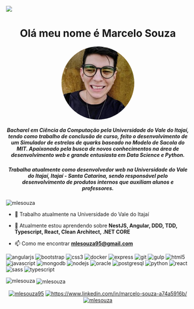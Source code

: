 <img src="https://raw.githubusercontent.com/mlesouza/mlesouza/master/images/cover.png"></img>

<h1 align="center">Olá meu nome é Marcelo Souza</h1>
<img style="margin: auto;border-radius: 100%;display: block;" src="./images/profile.png"></img>
<h5 align="center">Bacharel em Ciência da Computação pela Universidade do Vale do Itajaí, tendo como trabalho de conclusão de curso, feito o desenvolvimento de um Simulador de estrelas de quarks baseado no Modelo de Sacola do MIT. Apaixonado pela busca de novos conhecimentos na área de desenvolvimento web e grande entusiasta em Data Science e Python. </h5>
<h5 align="center">Trabalha atualmente como desenvolvedor web na Universidade do Vale do Itajaí, Itajaí - Santa Catarina, sendo responsável pelo desenvolvimento de produtos internos que auxiliam alunos e professores.</h5>

<p align="left"> <img src="https://komarev.com/ghpvc/?username=mlesouza" alt="mlesouza" /> </p>

- 🔭 Trabalho atualmente na Universidade do Vale do Itajaí

- 🌱 Atualmente estou aprendendo sobre **NestJS, Angular, DDD, TDD, Typescript, React, Clean Architect, .NET CORE**

- 📫 Como me encontrar **mlesouza95@gmail.com**

<p align="left"><img src="https://devicons.github.io/devicon/devicon.git/icons/angularjs/angularjs-original.svg" alt="angularjs" width="40" height="40"/> <img src="https://devicons.github.io/devicon/devicon.git/icons/bootstrap/bootstrap-plain.svg" alt="bootstrap" width="40" height="40"/> <img src="https://devicons.github.io/devicon/devicon.git/icons/css3/css3-original-wordmark.svg" alt="css3" width="40" height="40"/> <img src="https://devicons.github.io/devicon/devicon.git/icons/docker/docker-original-wordmark.svg" alt="docker" width="40" height="40"/> <img src="https://devicons.github.io/devicon/devicon.git/icons/express/express-original-wordmark.svg" alt="express" width="40" height="40"/> <img src="https://www.vectorlogo.zone/logos/git-scm/git-scm-icon.svg" alt="git" width="40" height="40"/> <img src="https://devicons.github.io/devicon/devicon.git/icons/gulp/gulp-plain.svg" alt="gulp" width="40" height="40"/> <img src="https://devicons.github.io/devicon/devicon.git/icons/html5/html5-original-wordmark.svg" alt="html5" width="40" height="40"/> <img src="https://devicons.github.io/devicon/devicon.git/icons/javascript/javascript-original.svg" alt="javascript" width="40" height="40"/> <img src="https://devicons.github.io/devicon/devicon.git/icons/mongodb/mongodb-original-wordmark.svg" alt="mongodb" width="40" height="40"/> <img src="https://devicons.github.io/devicon/devicon.git/icons/nodejs/nodejs-original-wordmark.svg" alt="nodejs" width="40" height="40"/> <img src="https://devicons.github.io/devicon/devicon.git/icons/oracle/oracle-original.svg" alt="oracle" width="40" height="40"/> <img src="https://devicons.github.io/devicon/devicon.git/icons/postgresql/postgresql-original-wordmark.svg" alt="postgresql" width="40" height="40"/> <img src="https://devicons.github.io/devicon/devicon.git/icons/python/python-original.svg" alt="python" width="40" height="40"/> <img src="https://devicons.github.io/devicon/devicon.git/icons/react/react-original-wordmark.svg" alt="react" width="40" height="40"/> <img src="https://devicons.github.io/devicon/devicon.git/icons/sass/sass-original.svg" alt="sass" width="40" height="40"/> <img src="https://devicons.github.io/devicon/devicon.git/icons/typescript/typescript-original.svg" alt="typescript" width="40" height="40"/></p><p><img align="left" src="https://github-readme-stats.vercel.app/api/top-langs/?username=mlesouza&layout=compact&hide=html" alt="mlesouza" /></p>

<p>&nbsp;<img align="center" src="https://github-readme-stats.vercel.app/api?username=mlesouza&show_icons=true" alt="mlesouza" /></p>

<p align="center">
<a href="https://twitter.com/mlesouza95" target="blank"><img align="center" src="https://cdn.jsdelivr.net/npm/simple-icons@3.0.1/icons/twitter.svg" alt="mlesouza95" height="30" width="30" /></a>
<a href="https://linkedin.com/in/https://www.linkedin.com/in/marcelo-souza-a74a5916b/" target="blank"><img align="center" src="https://cdn.jsdelivr.net/npm/simple-icons@3.0.1/icons/linkedin.svg" alt="https://www.linkedin.com/in/marcelo-souza-a74a5916b/" height="30" width="30" /></a>
<a href="https://instagram.com/mlesouza" target="blank"><img align="center" src="https://cdn.jsdelivr.net/npm/simple-icons@3.0.1/icons/instagram.svg" alt="mlesouza" height="30" width="30" /></a>
</p>
